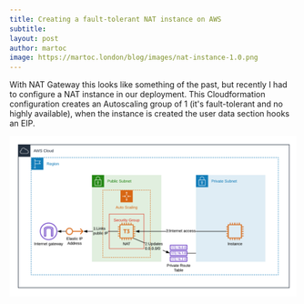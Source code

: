 ```yaml
---
title: Creating a fault-tolerant NAT instance on AWS
subtitle:
layout: post
author: martoc
image: https://martoc.london/blog/images/nat-instance-1.0.png
---
```


With NAT Gateway this looks like something of the past, but recently I had to
configure a NAT instance in our deployment. This Cloudformation configuration
creates an Autoscaling group of 1 (it's fault-tolerant and no highly available),
when the instance is created the user data section hooks an EIP.

![Deployment](/blog/images/nat-instance-1.0.png)
